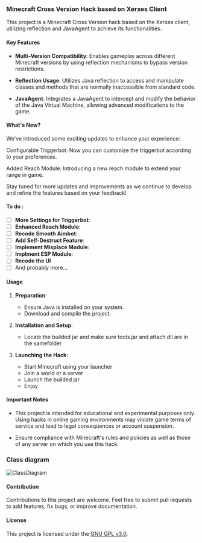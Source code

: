 ### Minecraft Cross Version Hack based on Xerxes Client

This project is a Minecraft Cross Version hack based on the Xerxes client, utilizing reflection and JavaAgent to achieve its functionalities.

#### Key Features

- **Multi-Version Compatibility**: Enables gameplay across different Minecraft versions by using reflection mechanisms to bypass version restrictions.

- **Reflection Usage**: Utilizes Java reflection to access and manipulate classes and methods that are normally inaccessible from standard code.

- **JavaAgent**: Integrates a JavaAgent to intercept and modify the behavior of the Java Virtual Machine, allowing advanced modifications to the game.

#### What's New?
  We've introduced some exciting updates to enhance your experience:

  Configurable Triggerbot: Now you can customize the triggerbot according to your preferences.

  Added Reach Module: Introducing a new reach module to extend your range in game.

  Stay tuned for more updates and improvements as we continue to develop and refine the features based on your feedback!
#### To do : 
- [ ] **More Settings for Triggerbot**:
- [ ] **Enhanced Reach Module**:
- [ ] **Recode Smooth Aimbot**:
- [ ] **Add Self-Destruct Feature**:
- [ ] **Implement Misplace Module**:
- [ ] **Implment ESP Module**:
- [ ] **Recode the UI**
- [ ] And probably more...

#### Usage

1. **Preparation**:
   - Ensure Java is installed on your system.
   - Download and compile the project.

2. **Installation and Setup**:
   - Locate the builded jar and make sure tools.jar and attach.dll are in the samefolder

3. **Launching the Hack**:
   - Start Minecraft using your launcher
   - Join a world or a server
   - Launch the builded jar
   - Enjoy

#### Important Notes

- This project is intended for educational and experimental purposes only. Using hacks in online gaming environments may violate game terms of service and lead to legal consequences or account suspension.
  
- Ensure compliance with Minecraft's rules and policies as well as those of any server on which you use this hack.

### Class diagram 
![ClassDiagram](http://www.plantuml.com/plantuml/proxy?cache=no&src=https://raw.githubusercontent.com/NahliZayd/CrossVersionHack/master/classes.puml)

#### Contribution

Contributions to this project are welcome. Feel free to submit pull requests to add features, fix bugs, or improve documentation.

#### License

This project is licensed under the [GNU GPL v3.0](https://www.gnu.org/licenses/gpl-3.0.html).
